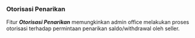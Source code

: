 ### Otorisasi Penarikan

Fitur <b>_Otorisasi Penarikan_</b> memungkinkan admin office melakukan proses otorisasi terhadap permintaan penarikan saldo/withdrawal oleh seller.

<!-- ### Halaman Utama Otorisasi Penarikan

Halaman akan menampilkan daftar Otorisasi Penarikan, berikut informasi detailnya: <br>

- <b>Invoice</b>: Kode unik invoice Otorisasi Penarikan dan waktu dilakukannya transaksi
- <b>Nama</b>: Informasi akun yang melakukan Otorisasi Penarikan
- <b>Saldo</b>: Jumlah uang yang dimiliki seller pada akun di platform JuraganCOD.com
- <b>Nominal</b>: Jumlah uang yang akan ditarik oleh seller
- <b>Status</b>: Kondisi yang mengacu pada informasi terbaru, apakah otorisasi berhasil dilakukan, sedang diproses, atau gagal
- <b>Proses I</b>: Proses validasi yang dilakukan oleh Staff sebelum akhirnya divalidasi oleh Manager. Terdapat informasi Staff yang melakukan proses tersebut
- <b>Proses II</b>: Proses validasi yang dilakukan oleh Manager sebelum akhirnya pihak finance melakukan transfer ke nomor rekening seller.
- <b>Action</b>: Aksi yang dapat dilakukan oleh office pada Otorisasi Penarikan

![image](otorisasi-saldo.png) -->
